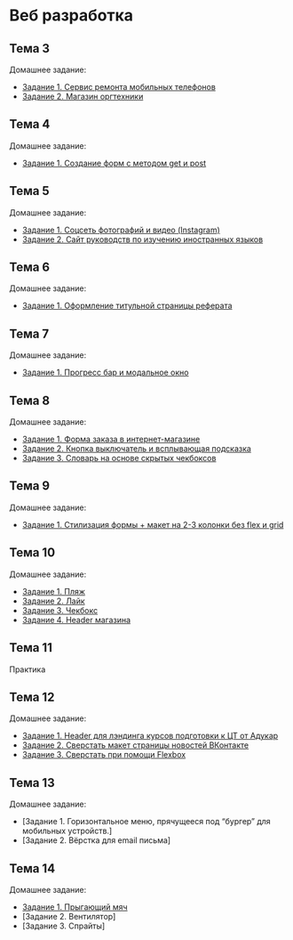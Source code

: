 # Веб разработка
## Тема 3
Домашнее задание:
* [Задание 1. Сервис ремонта мобильных телефонов](https://github.com/seri3z/web-development/tree/main/topic-3/task-1)
* [Задание 2. Магазин оргтехники](https://github.com/seri3z/web-development/tree/main/topic-3/task-2)

## Тема 4
Домашнее задание:
* [Задание 1. Создание форм с методом get и post](https://github.com/seri3z/web-development/tree/main/topic-4/task-1)

## Тема 5
Домашнее задание:
* [Задание 1. Соцсеть фотографий и видео (Instagram)](https://github.com/seri3z/web-development/tree/main/topic-5/task-1)
* [Задание 2. Сайт руководств по изучению иностранных языков](https://github.com/seri3z/web-development/tree/main/topic-5/task-2)

## Тема 6
Домашнее задание:
* [Задание 1. Оформление титульной страницы реферата](https://github.com/seri3z/web-development/tree/main/topic-6/task-1)

## Тема 7
Домашнее задание:
* [Задание 1. Прогресс бар и модальное окно](https://github.com/seri3z/web-development/tree/main/topic-7/task-1)

## Тема 8
Домашнее задание:
* [Задание 1. Форма заказа в интернет-магазине](https://github.com/seri3z/web-development/tree/main/topic-8/task-1)
* [Задание 2. Кнопка выключатель и всплывающая подсказка](https://github.com/seri3z/web-development/tree/main/topic-8/task-2)
* [Задание 3. Словарь на основе скрытых чекбоксов](https://github.com/seri3z/web-development/tree/main/topic-8/task-3)

## Тема 9
Домашнее задание:
* [Задание 1. Стилизация формы + макет на 2-3 колонки без flex и grid](https://github.com/seri3z/web-development/tree/main/topic-9/task-1)

## Тема 10
Домашнее задание:
* [Задание 1. Пляж](https://github.com/seri3z/web-development/tree/main/topic-10/task-1-2-3-4)
* [Задание 2. Лайк](https://github.com/seri3z/web-development/tree/main/topic-10/task-1-2-3-4)
* [Задание 3. Чекбокс](https://github.com/seri3z/web-development/tree/main/topic-10/task-1-2-3-4)
* [Задание 4. Header магазина](https://github.com/seri3z/web-development/tree/main/topic-10/task-1-2-3-4)

## Тема 11
Практика

## Тема 12
Домашнее задание:
* [Задание 1. Header для лэндинга курсов подготовки к ЦТ от Адукар](https://github.com/seri3z/web-development/tree/main/topic-12/task-1)
* [Задание 2. Сверстать макет страницы новостей ВКонтакте](https://github.com/seri3z/web-development/tree/main/topic-12/task-2)
* [Задание 3. Сверстать при помощи Flexbox](https://github.com/seri3z/web-development/tree/main/topic-12/task-3)

## Тема 13
Домашнее задание:
* [Задание 1. Горизонтальное меню, прячущееся под “бургер” для мобильных устройств.]
* [Задание 2. Вёрстка для email письма]

## Тема 14
Домашнее задание:
* [Задание 1. Прыгающий мяч](https://github.com/seri3z/web-development/tree/main/topic-14/task-1)
* [Задание 2. Вентилятор]
* [Задание 3. Спрайты]

